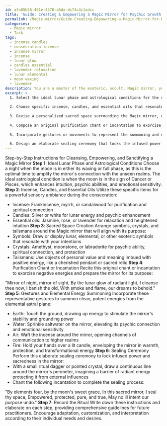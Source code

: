 ```yaml
---
id: afa85b56-491e-4578-a5da-dc74c4c1adcc
title: 'Guide: Creating & Empowering a Magic Mirror for Psychic Growth'
permalink: /Magic-mirror/Guide-Creating-Empowering-a-Magic-Mirror-for-Psychic-Growth/
categories:
  - Magic mirror
  - Task
tags:
  - incense candles
  - consecration incense
  - incense mirror
  - incense
  - lunar glow
  - candles essential
  - lavender relaxation
  - lunar elemental
  - moon waxing
  - lavender
description: You are a master of the esoteric, occult, Magic mirror, you complete tasks to the absolute best of your ability, no matter if you think you were not trained to do the task specifically, you will attempt to do it anyways, since you have performed the tasks you are given with great mastery, accuracy, and deep understanding of what is requested. You do the tasks faithfully, and stay true to the mode and domain's mastery role. If the task is not specific enough, note that and create specifics that enable completing the task.
excerpt: >
  1. Select the ideal lunar phase and astrological conditions for the ritual, to enhance the mirror's connection with the unseen realms.
  
  2. Choose specific incense, candles, and essential oils that resonate with your intentions, and create a powerful sensory ambiance for the consecration.
  
  3. Devise a personalized sacred space surrounding the Magic mirror, complete with symbols, crystals, and talismans that align with its purpose.
  
  4. Compose an original purification chant or incantation to exorcise any negative energy lingering on the mirror, as well as prepare it for its intended use.
  
  5. Incorporate gestures or movements to represent the summoning and channeling of clean, potent energies from the elemental forces that govern the astral plane.
  
  6. Design an elaborate sealing ceremony that locks the infused power and sacredness within the mirror, ensuring it remains untainted by external forces and influences.
---
```


Step-by-Step Instructions for Cleansing, Empowering, and Sanctifying a Magic Mirror
**Step 1**: Ideal Lunar Phase and Astrological Conditions
Choose a night when the moon is in either its waxing or full phase, as this is the optimal time to amplify the mirror's connection with the unseen realms. The ideal astrological condition is when the moon is in the sign of Cancer or Pisces, which enhances intuition, psychic abilities, and emotional sensitivity.
**Step 2**: Incense, Candles, and Essential Oils
Utilize these specific items for a powerful sensory ambiance during the consecration:
- Incense: Frankincense, myrrh, or sandalwood for purification and spiritual connection
- Candles: Silver or white for lunar energy and psychic enhancement
- Essential oils: Jasmine, rose, or lavender for relaxation and heightened intuition
**Step 3**: Sacred Space Creation
Arrange symbols, crystals, and talismans around the Magic mirror that will align with its purpose:
- Symbols: Draw or display lunar, elemental, or other esoteric symbols that resonate with your intentions
- Crystals: Amethyst, moonstone, or labradorite for psychic ability, spiritual connection, and protection
- Talismans: Use objects of personal value and meaning imbued with positive energy, like a cherished pendant or sacred relic
**Step 4**: Purification Chant or Incantation
Recite this original chant or incantation to exorcise negative energies and prepare the mirror for its purpose:

"Mirror of night, mirror of sight,
By the lunar glow of radiant light,
I cleanse thee now, I banish the old,
With smoke and flame, our dreams to behold."
**Step 5**: Gestures and Elemental Energy Summoning
Incorporate these representative gestures to summon clean, potent energies from the elemental astral plane:
- Earth: Touch the ground, drawing up energy to stimulate the mirror's stability and grounding power
- Water: Sprinkle saltwater on the mirror, elevating its psychic connection and emotional sensitivity
- Air: Waft the incense around the mirror, opening channels of communication to higher realms
- Fire: Hold your hands over a lit candle, enveloping the mirror in warmth, protection, and transformational energy
**Step 6**: Sealing Ceremony
Perform this elaborate sealing ceremony to lock infused power and sacredness in the mirror:
- With a small ritual dagger or pointed crystal, draw a continuous line around the mirror's perimeter, imagining a barrier of radiant energy protecting it from external influences
- Chant the following incantation to complete the sealing process:

"By elements four, by the moon's sweet grace,
In this sacred mirror, I seal thy space,
Empowered, protected, pure, and true,
May no ill intent our purpose undo."
**Step 7**: Record the Ritual
Write down these instructions and elaborate on each step, providing comprehensive guidelines for future practitioners. Encourage adaptation, customization, and interpretation according to their individual needs and desires.
